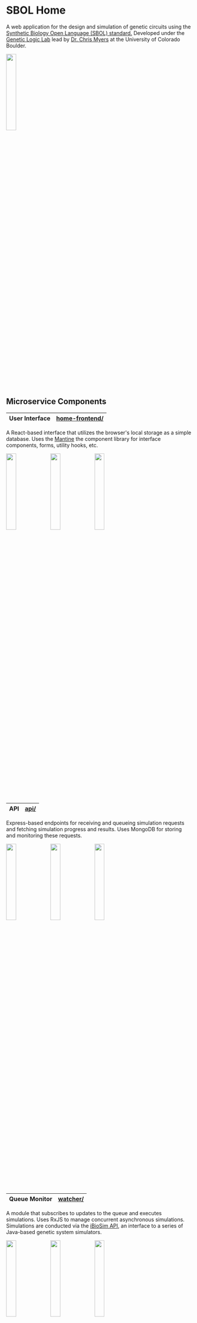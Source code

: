 
# SBOL Home

A web application for the design and simulation of genetic circuits using the [Synthetic Biology Open Language (SBOL) standard.](https://sbolstandard.org/) Developed under the [Genetic Logic Lab](https://geneticlogiclab.org/) lead by [Dr. Chris Myers](https://www.colorado.edu/ecee/chris-myers) at the University of Colorado Boulder.

<img src="https://user-images.githubusercontent.com/11147616/166881423-8c414ac7-75d8-4e5c-92ed-90f9d05dc81d.png" width="23%"></img> 
## Microservice Components

| **User Interface** | [home-frontend/](https://github.com/zachsents/SBOL-Home/tree/master/home-frontend) |
|----------|----------------|

A React-based interface that utilizes the browser's local storage as a simple database. Uses the [Mantine](https://mantine.dev/) the component library for interface components, forms, utility hooks, etc.

<img src="https://user-images.githubusercontent.com/11147616/166882454-99071d29-41e9-4b7c-9c3f-3a543daf7d28.png" width="23%"></img> <img src="https://user-images.githubusercontent.com/11147616/166882370-08fcc885-759f-4915-b29e-7faa2fec1b4d.png" width="23%"></img> <img src="https://user-images.githubusercontent.com/11147616/166882320-10d149df-2a36-41cf-a5f1-a34c89b28472.png" width="23%"></img> 

&nbsp;

| **API** | [api/](https://github.com/zachsents/SBOL-Home/tree/master/api) |
|----------|----------------|

Express-based endpoints for receiving and queueing simulation requests and fetching simulation progress and results. Uses MongoDB for storing and monitoring these requests.

<img src="https://user-images.githubusercontent.com/11147616/166837633-e43f877a-c956-4360-b147-87341e561459.png" width="23%"></img> <img src="https://user-images.githubusercontent.com/11147616/166837683-c6dd4d37-d7ab-4685-bcb6-de6a5e0b5f02.png" width="23%"></img> <img src="https://user-images.githubusercontent.com/11147616/166837855-75b0e017-a97b-413d-a6ec-ba9d4940e576.png" width="23%"></img> 

&nbsp;

| **Queue Monitor** | [watcher/](https://github.com/zachsents/SBOL-Home/tree/master/watcher) |
|----------|----------------|

A module that subscribes to updates to the queue and executes simulations. Uses RxJS to manage concurrent asynchronous simulations. Simulations are conducted via the [iBioSim API](https://github.com/SynBioHub/Plugin-Download-iBioSim), an interface to a series of Java-based genetic system simulators.

<img src="https://user-images.githubusercontent.com/11147616/166837633-e43f877a-c956-4360-b147-87341e561459.png" width="23%"></img> <img src="https://user-images.githubusercontent.com/11147616/166892915-96445370-5cb7-4068-948f-10d33f771eee.png" width="23%"></img> <img src="https://user-images.githubusercontent.com/11147616/166837855-75b0e017-a97b-413d-a6ec-ba9d4940e576.png" width="23%"></img> 

&nbsp;

| **SBOL Canvas** | [canvas/](https://github.com/zachsents/SBOL-Home/tree/master/canvas) |
|----------|----------------|

A graph-based designer developed by [Logan Terry](https://github.com/Randoom97) and currently maintained by [Zach Sents](https://github.com/zachsents). Utilizes an Angular frontend and a Java backend. Functions as a self-contained app, but the version in this repository contains additional features to allow it to function as an embedded component in an iFrame. The original project is [here](https://github.com/SynBioDex/SBOLCanvas).

<img src="https://user-images.githubusercontent.com/11147616/166891435-0236d3ec-3113-4aba-928c-3fc53602234d.png" width="23%"></img> <img src="https://user-images.githubusercontent.com/11147616/166891584-992be369-dabb-4a84-9d40-1f0807e11af7.png" width="23%"></img> 



## Demo

![image](https://user-images.githubusercontent.com/11147616/166893230-a2838a3e-1604-4afc-bae1-ce012cf7ee23.png)

The embedded SBOL Canvas designer.

&nbsp;

![image](https://user-images.githubusercontent.com/11147616/166893475-c32ad714-6953-475c-94c2-8b59b26d352c.png)

The simulator.
## Run Locally

This is a monorepo of a several services combined using Docker Compose.

Clone the project

```bash
  git clone https://github.com/zachsents/SBOL-Home
```

Go to the project directory

```bash
  cd SBOL-Home
```

Build the images

```bash
  docker-compose build
```

Start the services

```bash
  docker-compose up
```

The app will be exposed on at http://localhost:3001.
